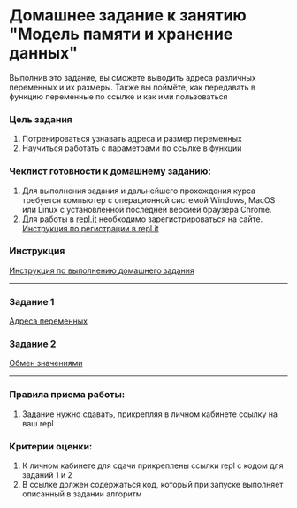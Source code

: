 # Домашнее задание к занятию "Модель памяти и хранение данных"

Выполнив это задание, вы сможете выводить адреса различных переменных и их размеры. Также вы поймёте, как передавать в функцию переменные по ссылке и как ими пользоваться

### Цель задания

1. Потренироваться узнавать адреса и размер переменных
2. Научиться работать с параметрами по ссылке в функции

### Чеклист готовности к домашнему заданию:

1. Для выполнения задания и дальнейшего прохождения курса требуется компьютер с операционной системой Windows, MacOS или Linux с установленной последней версией браузера Chrome.
2. Для работы в [repl.it](https://repl.it/) необходимо зарегистрироваться на сайте. [Инструкция по регистрации в repl.it](https://github.com/netology-code/cpps1-homeworks/tree/main/common/replit)

### Инструкция

[Инструкция по выполнению домашнего задания](https://github.com/netology-code/cpps-homeworks/tree/main/common)

------

### Задание 1

[Адреса переменных](01)

### Задание 2

[Обмен значениями](02)

------

### Правила приема работы:

1. Задание нужно сдавать, прикрепляя в личном кабинете ссылку на ваш repl

### Критерии оценки:

1. К личном кабинете для сдачи прикреплены ссылки repl с кодом для заданий 1 и 2
2. В ссылке должен содержаться код, который при запуске выполняет описанный в задании алгоритм


